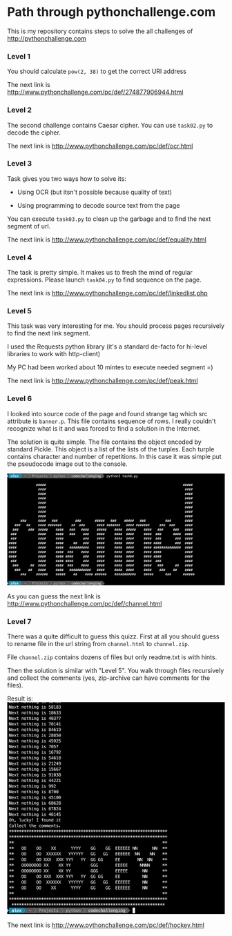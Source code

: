# Path through pythonchallenge.com

This is my repository contains steps to solve the all challenges of http://pythonchallenge.com

### Level 1

You should calculate `pow(2, 38)` to get the correct URI address

The next link is http://www.pythonchallenge.com/pc/def/274877906944.html

### Level 2

The second challenge contains Caesar cipher. You can use `task02.py` to decode the cipher.

The next link is http://www.pythonchallenge.com/pc/def/ocr.html

### Level 3

Task gives you two ways how to solve its:

* Using OCR (but itsn't possible because quality of text)

* Using programming to decode source text from the page

You can execute `task03.py` to clean up the garbage and to find the next segment of url.

The next link is http://www.pythonchallenge.com/pc/def/equality.html


### Level 4

The task is pretty simple. It makes us to fresh the mind of regular expressions. Please launch 
`task04.py` to find sequence on the page.

The next link is http://www.pythonchallenge.com/pc/def/linkedlist.php


### Level 5

This task was very interesting for me. You should process pages recursively to find the next link segment.

I used the Requests python library (it's a standard de-facto for hi-level libraries to work with http-client)

My PC had been worked about 10 mintes to execute needed segment =)

The next link is http://www.pythonchallenge.com/pc/def/peak.html


### Level 6

I looked into source code of the page and found strange tag which src attribute is `banner.p`. 
This file contains sequence of rows. I really couldn't recognize what is it and was forced to find
a solution in the Internet.

The solution is quite simple. The file contains the object encoded by standard Pickle. This object 
is a list of the lists of the turples. Each turple contains character and number of repetitions.
In this case it was simple put the pseudocode image out to the console.


![output](https://github.com/alexshin/pythonchallenge/blob/master/assets/channel.png)

As you can guess the next link is http://www.pythonchallenge.com/pc/def/channel.html


### Level 7

There was a quite difficult to guess this quizz. First at all you should guess to rename file
in the url string from `channel.html` to `channel.zip`.

File `channel.zip` contains dozens of files but only readme.txt is with hints.

Then the solution is similar with "Level 5". You walk through files recursively and collect the
comments (yes, zip-archive can have comments for the files).

Result is:
![output](https://github.com/alexshin/pythonchallenge/blob/master/assets/hockey.png)

The next link is http://www.pythonchallenge.com/pc/def/hockey.html